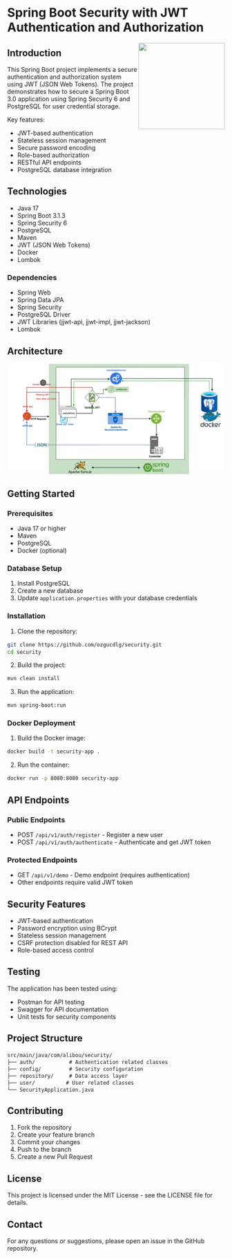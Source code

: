 # Spring Boot Security with JWT Authentication and Authorization

<img align="right" src="https://lh4.googleusercontent.com/-Ft6sZBfS1ojB7Lmqk8PGGpgLZDwaUC2MlRRvBVZbwQLpzOy6aJxrlnvxDfFZRzxgopUm5lRRhwoQ9jEpCzVrSxI77KrUhm-JCl1hFZWTyqqtV-tRN-N63Ng9RUn3mWN4Hz0mEv3=s0" width="200" height="200">

## Introduction
This Spring Boot project implements a secure authentication and authorization system using JWT (JSON Web Tokens). The project demonstrates how to secure a Spring Boot 3.0 application using Spring Security 6 and PostgreSQL for user credential storage.

Key features:
- JWT-based authentication
- Stateless session management
- Secure password encoding
- Role-based authorization
- RESTful API endpoints
- PostgreSQL database integration

## Technologies
- Java 17
- Spring Boot 3.1.3
- Spring Security 6
- PostgreSQL
- Maven
- JWT (JSON Web Tokens)
- Docker
- Lombok

### Dependencies
- Spring Web
- Spring Data JPA
- Spring Security
- PostgreSQL Driver
- JWT Libraries (jjwt-api, jjwt-impl, jjwt-jackson)
- Lombok

## Architecture

<img src="https://github.com/ozgucdlg/security/blob/master/architecture.png">

## Getting Started

### Prerequisites
- Java 17 or higher
- Maven
- PostgreSQL
- Docker (optional)

### Database Setup
1. Install PostgreSQL
2. Create a new database
3. Update `application.properties` with your database credentials

### Installation
1. Clone the repository:
```bash
git clone https://github.com/ozgucdlg/security.git
cd security
```

2. Build the project:
```bash
mvn clean install
```

3. Run the application:
```bash
mvn spring-boot:run
```

### Docker Deployment
1. Build the Docker image:
```bash
docker build -t security-app .
```

2. Run the container:
```bash
docker run -p 8080:8080 security-app
```

## API Endpoints

### Public Endpoints
- POST `/api/v1/auth/register` - Register a new user
- POST `/api/v1/auth/authenticate` - Authenticate and get JWT token

### Protected Endpoints
- GET `/api/v1/demo` - Demo endpoint (requires authentication)
- Other endpoints require valid JWT token

## Security Features
- JWT-based authentication
- Password encryption using BCrypt
- Stateless session management
- CSRF protection disabled for REST API
- Role-based access control

## Testing
The application has been tested using:
- Postman for API testing
- Swagger for API documentation
- Unit tests for security components

## Project Structure
```
src/main/java/com/alibou/security/
├── auth/           # Authentication related classes
├── config/         # Security configuration
├── repository/     # Data access layer
├── user/          # User related classes
└── SecurityApplication.java
```

## Contributing
1. Fork the repository
2. Create your feature branch
3. Commit your changes
4. Push to the branch
5. Create a new Pull Request

## License
This project is licensed under the MIT License - see the LICENSE file for details.

## Contact
For any questions or suggestions, please open an issue in the GitHub repository.
